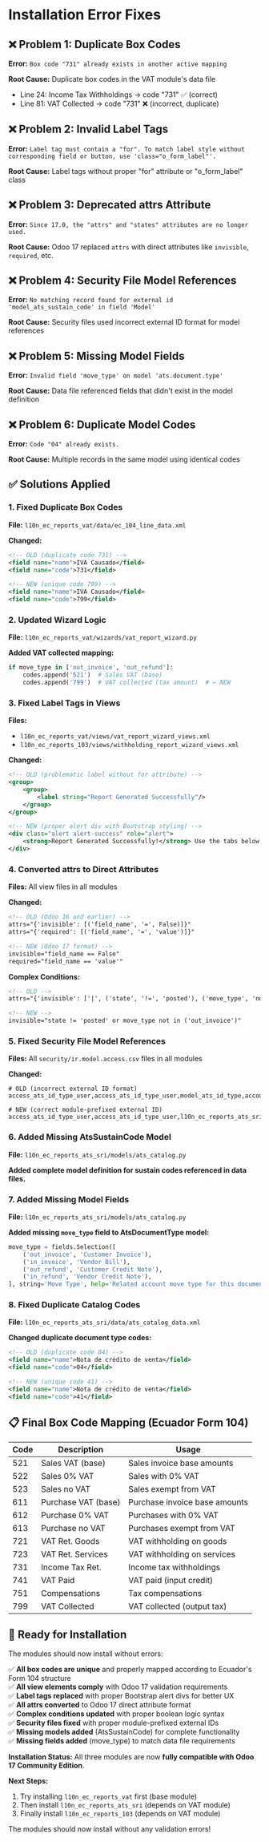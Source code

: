 # Installation Error Fixes

## ❌ Problem 1: Duplicate Box Codes
**Error:** `Box code "731" already exists in another active mapping`

**Root Cause:** Duplicate box codes in the VAT module's data file
- Line 24: Income Tax Withholdings → code "731" ✅ (correct)  
- Line 81: VAT Collected → code "731" ❌ (incorrect, duplicate)

## ❌ Problem 2: Invalid Label Tags  
**Error:** `Label tag must contain a "for". To match label style without corresponding field or button, use 'class="o_form_label"'.`

**Root Cause:** Label tags without proper "for" attribute or "o_form_label" class

## ❌ Problem 3: Deprecated attrs Attribute
**Error:** `Since 17.0, the "attrs" and "states" attributes are no longer used.`

**Root Cause:** Odoo 17 replaced `attrs` with direct attributes like `invisible`, `required`, etc.

## ❌ Problem 4: Security File Model References
**Error:** `No matching record found for external id 'model_ats_sustain_code' in field 'Model'`

**Root Cause:** Security files used incorrect external ID format for model references

## ❌ Problem 5: Missing Model Fields
**Error:** `Invalid field 'move_type' on model 'ats.document.type'`

**Root Cause:** Data file referenced fields that didn't exist in the model definition

## ❌ Problem 6: Duplicate Model Codes
**Error:** `Code "04" already exists.`

**Root Cause:** Multiple records in the same model using identical codes

## ✅ Solutions Applied

### 1. Fixed Duplicate Box Codes
**File:** `l10n_ec_reports_vat/data/ec_104_line_data.xml`

**Changed:**
```xml
<!-- OLD (duplicate code 731) -->
<field name="name">IVA Causado</field>
<field name="code">731</field>

<!-- NEW (unique code 799) -->
<field name="name">IVA Causado</field>  
<field name="code">799</field>
```

### 2. Updated Wizard Logic
**File:** `l10n_ec_reports_vat/wizards/vat_report_wizard.py`

**Added VAT collected mapping:**
```python
if move_type in ['out_invoice', 'out_refund']:
    codes.append('521')  # Sales VAT (base)
    codes.append('799')  # VAT collected (tax amount)  # ← NEW
```

### 3. Fixed Label Tags in Views
**Files:** 
- `l10n_ec_reports_vat/views/vat_report_wizard_views.xml`
- `l10n_ec_reports_103/views/withholding_report_wizard_views.xml`

**Changed:**
```xml
<!-- OLD (problematic label without for attribute) -->
<group>
    <group>
        <label string="Report Generated Successfully"/>
    </group>
</group>

<!-- NEW (proper alert div with Bootstrap styling) -->
<div class="alert alert-success" role="alert">
    <strong>Report Generated Successfully!</strong> Use the tabs below to view the results.
</div>
```

### 4. Converted attrs to Direct Attributes
**Files:** All view files in all modules

**Changed:**
```xml
<!-- OLD (Odoo 16 and earlier) -->
attrs="{'invisible': [('field_name', '=', False)]}"
attrs="{'required': [('field_name', '=', 'value')]}"

<!-- NEW (Odoo 17 format) -->
invisible="field_name == False"
required="field_name == 'value'"
```

**Complex Conditions:**
```xml
<!-- OLD -->
attrs="{'invisible': ['|', ('state', '!=', 'posted'), ('move_type', 'not in', ['out_invoice'])]}"

<!-- NEW -->
invisible="state != 'posted' or move_type not in ('out_invoice')"
```

### 5. Fixed Security File Model References
**Files:** All `security/ir.model.access.csv` files in all modules

**Changed:**
```csv
# OLD (incorrect external ID format)
access_ats_id_type_user,access_ats_id_type_user,model_ats_id_type,account.group_account_user,1,0,0,0

# NEW (correct module-prefixed external ID)
access_ats_id_type_user,access_ats_id_type_user,l10n_ec_reports_ats_sri.model_ats_id_type,account.group_account_user,1,0,0,0
```

### 6. Added Missing AtsSustainCode Model
**File:** `l10n_ec_reports_ats_sri/models/ats_catalog.py`

**Added complete model definition for sustain codes referenced in data files.**

### 7. Added Missing Model Fields
**File:** `l10n_ec_reports_ats_sri/models/ats_catalog.py`

**Added missing `move_type` field to AtsDocumentType model:**
```python
move_type = fields.Selection([
    ('out_invoice', 'Customer Invoice'),
    ('in_invoice', 'Vendor Bill'),
    ('out_refund', 'Customer Credit Note'),
    ('in_refund', 'Vendor Credit Note'),
], string='Move Type', help='Related account move type for this document')
```

### 8. Fixed Duplicate Catalog Codes
**File:** `l10n_ec_reports_ats_sri/data/ats_catalog_data.xml`

**Changed duplicate document type codes:**
```xml
<!-- OLD (duplicate code 04) -->
<field name="name">Nota de crédito de venta</field>
<field name="code">04</field>

<!-- NEW (unique code 41) -->
<field name="name">Nota de crédito de venta</field>
<field name="code">41</field>
```

## 📋 Final Box Code Mapping (Ecuador Form 104)

| Code | Description | Usage |
|------|-------------|--------|
| 521 | Sales VAT (base) | Sales invoice base amounts |
| 522 | Sales 0% VAT | Sales with 0% VAT |
| 523 | Sales no VAT | Sales exempt from VAT |
| 611 | Purchase VAT (base) | Purchase invoice base amounts |
| 612 | Purchase 0% VAT | Purchases with 0% VAT |
| 613 | Purchase no VAT | Purchases exempt from VAT |
| 721 | VAT Ret. Goods | VAT withholding on goods |
| 723 | VAT Ret. Services | VAT withholding on services |
| 731 | Income Tax Ret. | Income tax withholdings |
| 741 | VAT Paid | VAT paid (input credit) |
| 751 | Compensations | Tax compensations |
| 799 | VAT Collected | VAT collected (output tax) |

## 🚀 Ready for Installation  
The modules should now install without errors:

✅ **All box codes are unique** and properly mapped according to Ecuador's Form 104 structure  
✅ **All view elements comply** with Odoo 17 validation requirements  
✅ **Label tags replaced** with proper Bootstrap alert divs for better UX  
✅ **All attrs converted** to Odoo 17 direct attribute format  
✅ **Complex conditions updated** with proper boolean logic syntax  
✅ **Security files fixed** with proper module-prefixed external IDs  
✅ **Missing models added** (AtsSustainCode) for complete functionality  
✅ **Missing fields added** (move_type) to match data file requirements

**Installation Status:**
All three modules are now **fully compatible with Odoo 17 Community Edition**.

**Next Steps:**
1. Try installing `l10n_ec_reports_vat` first (base module)
2. Then install `l10n_ec_reports_ats_sri` (depends on VAT module)  
3. Finally install `l10n_ec_reports_103` (depends on VAT module)

The modules should now install without any validation errors!